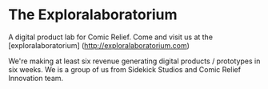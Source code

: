 The Exploralaboratorium
=======================

A digital product lab for Comic Relief. Come and visit us at the [exploralaboratorium] (http://exploralaboratorium.com)

We're making at least six revenue generating digital products / prototypes in six weeks. We is a group of us from Sidekick Studios and Comic Relief Innovation team.